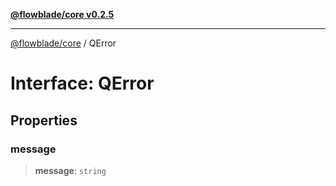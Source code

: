 [**@flowblade/core v0.2.5**](../README.md)

***

[@flowblade/core](../README.md) / QError

# Interface: QError

## Properties

### message

> **message**: `string`
